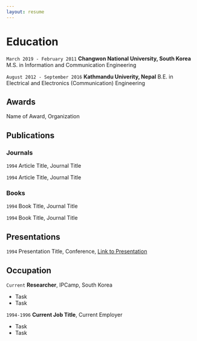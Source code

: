 ```yaml
---
layout: resume
---
```

<!-- #Currently

#Current Position Description -->

# Education

`March 2019 - February 2011`
__Changwon National University, South Korea__
M.S. in Information and Communication Engineering

`August 2012 - September 2016`
__Kathmandu Univerity, Nepal__
B.E. in Electrical and Electronics (Communication) Engineering 

## Awards

 <!--` 2012 -  2016` -->
Name of Award, Organization 

## Publications

<!-- A list is also available [online](https://scholar.google.co.uk/citations?user=LTOTl0YAAAAJ) -->

### Journals

`1994`
Article Title, Journal Title

`1994`
Article Title, Journal Title

### Books

`1994`
Book Title, Journal Title

`1994`
Book Title, Journal Title


## Presentations

`1994`
Presentation Title, Conference, <a href="https://MyWebsite.tld/presentation1">Link to Presentation</a>


## Occupation

`Current`
__Researcher__, IPCamp, South Korea 

- Task
- Task

`1994-1996`
__Current Job Title__, Current Employer 

- Task
- Task



<!-- ### Footer

Last updated: May 2013 -->


